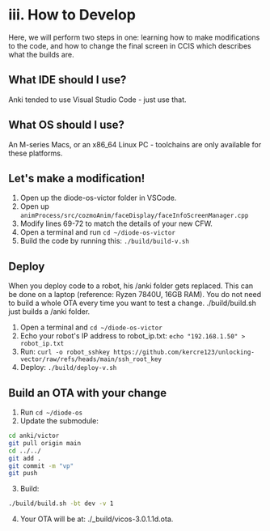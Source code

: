 
# iii. How to Develop

Here, we will perform two steps in one: learning how to make modifications to the code, and how to change the final screen in CCIS which describes what the builds are.

## What IDE should I use?

Anki tended to use Visual Studio Code - just use that.

## What OS should I use?

An M-series Macs, or an x86_64 Linux PC - toolchains are only available for these platforms.

## Let's make a modification!

1. Open up the diode-os-victor folder in VSCode.
2. Open up `animProcess/src/cozmoAnim/faceDisplay/faceInfoScreenManager.cpp`
3. Modify lines 69-72 to match the details of your new CFW.
4. Open a terminal and run `cd ~/diode-os-victor`
5. Build the code by running this: `./build/build-v.sh`

## Deploy

When you deploy code to a robot, his /anki folder gets replaced. This can be done on a laptop (reference: Ryzen 7840U, 16GB RAM). You do not need to build a whole OTA every time you want to test a change. ./build/build.sh just builds a /anki folder.

1. Open a terminal and `cd ~/diode-os-victor`
2. Echo your robot's IP address to robot_ip.txt: `echo "192.168.1.50" > robot_ip.txt`
3. Run: `curl -o robot_sshkey https://github.com/kercre123/unlocking-vector/raw/refs/heads/main/ssh_root_key`
4. Deploy: `./build/deploy-v.sh`

## Build an OTA with your change

1. Run `cd ~/diode-os`
2. Update the submodule: 
```bash
cd anki/victor
git pull origin main
cd ../../
git add .
git commit -m "vp"
git push
```
3. Build:
```bash
./build/build.sh -bt dev -v 1
```
4. Your OTA will be at: ./_build/vicos-3.0.1.1d.ota.